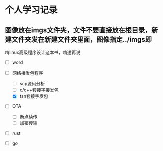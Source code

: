 # 个人学习记录

## 图像放在imgs文件夹，文件不要直接放在根目录，新建文件夹发在新建文件夹里面，图像指定../imgs即

啃linux高级程序设计这本书，啃透再说




- [ ] word
- [ ] 网络接发包程序

  - [ ] scp源码分析
  - [ ] c/c++套接字接发包
  - [x] tsn套接字发包
- [ ] OTA

  - [ ] 断点续传
  - [ ] 加密传输

- [ ] rust
- [ ] go

